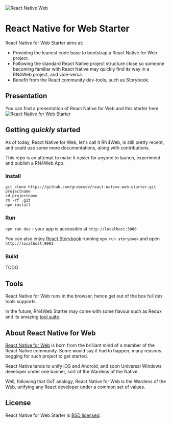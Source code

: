 ![React Native Web](/app/assets/react-native-web.png "Logo React Native Web")

# React Native for Web Starter

React Native for Web Starter aims at:
- Providing the leanest code base to bootstrap a React Native for Web project.
- Following the standard React Native project structure close so someone becoming familiar with React Native may quickly find its way in a RN4Web project, and vice-versa.
- Benefit from the React community dev-tools, such as Storybook.

## Presentation
You can find a presentation of React Native for Web and this starter here.
[![React Native for Web Starter](https://img.youtube.com/vi/eV4pZ6vv1VE/0.jpg)](https://www.youtube.com/watch?v=eV4pZ6vv1VE)

## Getting *quickly* started

As of today, React Native for Web, let's call it RN4Web, is still pretty recent, and could use some more documentations, along with contributions.

This repo is an attempt to make it easier for anyone to launch, experiment and publish a RN4Web App.

### Install
```
git clone https://github.com/grabcode/react-native-web-starter.git projectname
cd projectname
rm -rf .git
npm install
```

### Run
`npm run dev` - your app is accessible at `http://localhost:3000`

You can also enjoy [React Storybook](https://github.com/kadirahq/react-storybook) running `npm run storybook` and open `http://localhost:9001`


### Build
TODO

## Tools

React Native for Web runs in the browser, hence get out of the box full dev tools supports.

In the future, RN4Web Starter may come with some flavour such as Redux and its amazing [tool suite](https://github.com/gaearon/redux-devtools).

## About React Native for Web

[React Native for Web](https://github.com/necolas/react-native-web) is born from the brilliant mind of a member of the React Native community. Some would say it had to happen, many reasons begging for such project to get started.

React Native tends to unify iOS and Android, and soon Universal Windows developer under one banner, sort of the Wardens of the Native.

Well, following that GoT analogy, React Native for Web is the Wardens of the Web, unifying any React developer under a common set of values.

## License

React Native for Web Starter is [BSD licensed](LICENSE).
